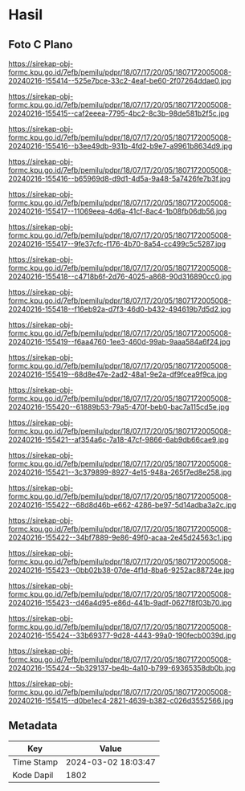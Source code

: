 # Hasil

## Foto C Plano

https://sirekap-obj-formc.kpu.go.id/7efb/pemilu/pdpr/18/07/17/20/05/1807172005008-20240216-155414--525e7bce-33c2-4eaf-be60-2f07264ddae0.jpg

https://sirekap-obj-formc.kpu.go.id/7efb/pemilu/pdpr/18/07/17/20/05/1807172005008-20240216-155415--caf2eeea-7795-4bc2-8c3b-98de581b2f5c.jpg

https://sirekap-obj-formc.kpu.go.id/7efb/pemilu/pdpr/18/07/17/20/05/1807172005008-20240216-155416--b3ee49db-931b-4fd2-b9e7-a9961b8634d9.jpg

https://sirekap-obj-formc.kpu.go.id/7efb/pemilu/pdpr/18/07/17/20/05/1807172005008-20240216-155416--b65969d8-d9d1-4d5a-9a48-5a7426fe7b3f.jpg

https://sirekap-obj-formc.kpu.go.id/7efb/pemilu/pdpr/18/07/17/20/05/1807172005008-20240216-155417--11069eea-4d6a-41cf-8ac4-1b08fb06db56.jpg

https://sirekap-obj-formc.kpu.go.id/7efb/pemilu/pdpr/18/07/17/20/05/1807172005008-20240216-155417--9fe37cfc-f176-4b70-8a54-cc499c5c5287.jpg

https://sirekap-obj-formc.kpu.go.id/7efb/pemilu/pdpr/18/07/17/20/05/1807172005008-20240216-155418--c4718b6f-2d76-4025-a868-90d316890cc0.jpg

https://sirekap-obj-formc.kpu.go.id/7efb/pemilu/pdpr/18/07/17/20/05/1807172005008-20240216-155418--f16eb92a-d7f3-46d0-b432-494619b7d5d2.jpg

https://sirekap-obj-formc.kpu.go.id/7efb/pemilu/pdpr/18/07/17/20/05/1807172005008-20240216-155419--f6aa4760-1ee3-460d-99ab-9aaa584a6f24.jpg

https://sirekap-obj-formc.kpu.go.id/7efb/pemilu/pdpr/18/07/17/20/05/1807172005008-20240216-155419--68d8e47e-2ad2-48a1-9e2a-df9fcea9f9ca.jpg

https://sirekap-obj-formc.kpu.go.id/7efb/pemilu/pdpr/18/07/17/20/05/1807172005008-20240216-155420--61889b53-79a5-470f-beb0-bac7a115cd5e.jpg

https://sirekap-obj-formc.kpu.go.id/7efb/pemilu/pdpr/18/07/17/20/05/1807172005008-20240216-155421--af354a6c-7a18-47cf-9866-6ab9db66cae9.jpg

https://sirekap-obj-formc.kpu.go.id/7efb/pemilu/pdpr/18/07/17/20/05/1807172005008-20240216-155421--3c379899-8927-4e15-948a-265f7ed8e258.jpg

https://sirekap-obj-formc.kpu.go.id/7efb/pemilu/pdpr/18/07/17/20/05/1807172005008-20240216-155422--68d8d46b-e662-4286-be97-5d14adba3a2c.jpg

https://sirekap-obj-formc.kpu.go.id/7efb/pemilu/pdpr/18/07/17/20/05/1807172005008-20240216-155422--34bf7889-9e86-49f0-acaa-2e45d24563c1.jpg

https://sirekap-obj-formc.kpu.go.id/7efb/pemilu/pdpr/18/07/17/20/05/1807172005008-20240216-155423--0bb02b38-07de-4f1d-8ba6-9252ac88724e.jpg

https://sirekap-obj-formc.kpu.go.id/7efb/pemilu/pdpr/18/07/17/20/05/1807172005008-20240216-155423--d46a4d95-e86d-441b-9adf-0627f8f03b70.jpg

https://sirekap-obj-formc.kpu.go.id/7efb/pemilu/pdpr/18/07/17/20/05/1807172005008-20240216-155424--33b69377-9d28-4443-99a0-190fecb0039d.jpg

https://sirekap-obj-formc.kpu.go.id/7efb/pemilu/pdpr/18/07/17/20/05/1807172005008-20240216-155424--5b329137-be4b-4a10-b799-69365358db0b.jpg

https://sirekap-obj-formc.kpu.go.id/7efb/pemilu/pdpr/18/07/17/20/05/1807172005008-20240216-155415--d0be1ec4-2821-4639-b382-c026d3552566.jpg


## Metadata

| Key        | Value               |
| ---------- | ------------------- |
| Time Stamp | 2024-03-02 18:03:47 |
| Kode Dapil | 1802                |



